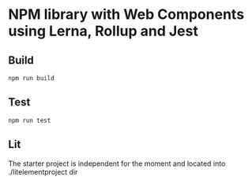 # NPM library with Web Components using Lerna, Rollup and Jest

## Build

`npm run build`

## Test

`npm run test`

## Lit

The starter project is independent for the moment and located into ./litelementproject dir

